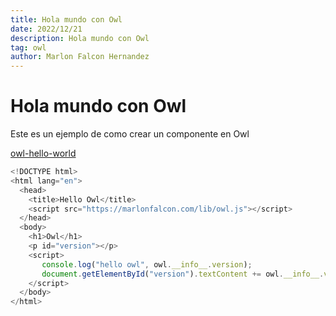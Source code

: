 ```yaml
---
title: Hola mundo con Owl
date: 2022/12/21
description: Hola mundo con Owl
tag: owl
author: Marlon Falcon Hernandez
---
```

#  Hola mundo con Owl

Este es un ejemplo de como crear un componente en Owl

[owl-hello-world](/owl-samples/01-hello-world/index.html)

```js
<!DOCTYPE html>
<html lang="en">
  <head>
    <title>Hello Owl</title>
    <script src="https://marlonfalcon.com/lib/owl.js"></script>
  </head>
  <body>
    <h1>Owl</h1>
    <p id="version"></p>
    <script>
       console.log("hello owl", owl.__info__.version);
       document.getElementById("version").textContent += owl.__info__.version;
    </script>
  </body>
</html>
```
